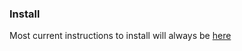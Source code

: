 ### Install

Most current instructions to install will always be [here](https://docs.browsertrix.cloud/deploy/production/)
